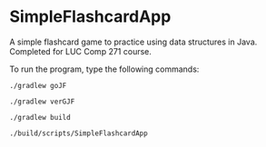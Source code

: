 # SimpleFlashcardApp

A simple flashcard game to practice using data structures in Java. Completed for LUC Comp 271 course.

To run the program, type the following commands:

```
./gradlew goJF
```

```
./gradlew verGJF
```

```
./gradlew build
```

```
./build/scripts/SimpleFlashcardApp
```
